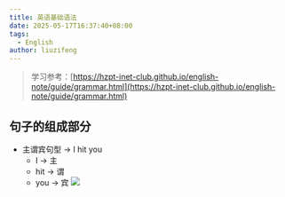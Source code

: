 ```yaml
---
title: 英语基础语法
date: 2025-05-17T16:37:40+08:00
tags:
  - English
author: liuzifeng
---
```

> 学习参考：[https://hzpt-inet-club.github.io/english-note/guide/grammar.html](https://hzpt-inet-club.github.io/english-note/guide/grammar.html)
## 句子的组成部分

- 主谓宾句型 -> I hit you
	- I -> 主
	- hit -> 谓
	- you -> 宾
![](英语基础语法.png)